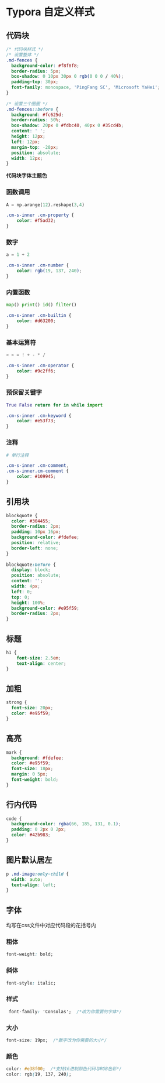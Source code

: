 # Typora 自定义样式

## 代码块

```css
/* 代码块样式 */
/* 设置整体 */
.md-fences {
  background-color: #f8f8f8;
  border-radius: 5px;
  box-shadow: 0 10px 30px 0 rgb(0 0 0 / 40%);
  padding-top: 30px;
  font-family: monospace, 'PingFang SC', 'Microsoft YaHei';
}
 
/* 设置三个圈圈 */
.md-fences::before {
  background: #fc625d;
  border-radius: 50%;
  box-shadow: 20px 0 #fdbc40, 40px 0 #35cd4b;
  content: ' ';
  height: 12px;
  left: 12px;
  margin-top: -20px;
  position: absolute;
  width: 12px;
}
```

**代码块字体主题色**

### 函数调用

```python
A = np.arange(12).reshape(3,4) 
```

```css
.cm-s-inner .cm-property {
    color: #f5ad32;
}
```

### 数字

```python
a = 1 + 2
```

```css
.cm-s-inner .cm-number {
    color: rgb(19, 137, 240);
}
```

### 内置函数

```python
map() print() id() filter()
```

```css
.cm-s-inner .cm-builtin {
    color: #d63200;
}
```

### 基本运算符

```python
> < = ! + - * /
```

```css
.cm-s-inner .cm-operator {
    color: #9c2ff6;
}
```

### 预保留关键字

```python
True False return for in while import
```

```css
.cm-s-inner .cm-keyword {
    color: #e53f73;
}
```

### 注释

```python
# 单行注释 
```

```css
.cm-s-inner .cm-comment,
.cm-s-inner.cm-comment {
    color: #109945;
}
```



## 引用块

```css
blockquote {
  color: #304455;
  border-radius: 2px;
  padding: 10px 16px;
  background-color: #fdefee;
  position: relative;
  border-left: none;
}
 
blockquote:before {
  display: block;
  position: absolute;
  content: '';
  width: 4px;
  left: 0;
  top: 0;
  height: 100%;
  background-color: #e95f59;
  border-radius: 2px;
}
```

## 标题

```css
h1 {
    font-size: 2.5em;
    text-align: center;
}
```



## 加粗

```css
strong {
  font-size: 20px;
  color: #e95f59;
}
```

## 高亮

```css
mark {
  background: #fdefee;
  color: #e95f59;
  font-size: 18px;
  margin: 0 5px;
  font-weight: bold;
}
```

## 行内代码

```css
code {
  background-color: rgba(66, 185, 131, 0.1);
  padding: 0 2px 0 2px;
  color: #42b983;
}
```

## 图片默认居左

```css
p .md-image:only-child {
  width: auto;
  text-align: left;
}
```

## 字体

均写在css文件中对应代码段的花括号内

###  粗体

```css
font-weight: bold;
```

### 斜体

```css
font-style: italic;
```

### 样式

```css
 font-family: 'Consolas';  /*改为你需要的字体*/
```

### 大小

```css
font-size: 19px;  /*数字改为你需要的大小*/
```

### 颜色

```css
color: #e38f00;  /*支持16进制颜色代码与RGB色彩*/
color: rgb(19, 137, 240);
```


